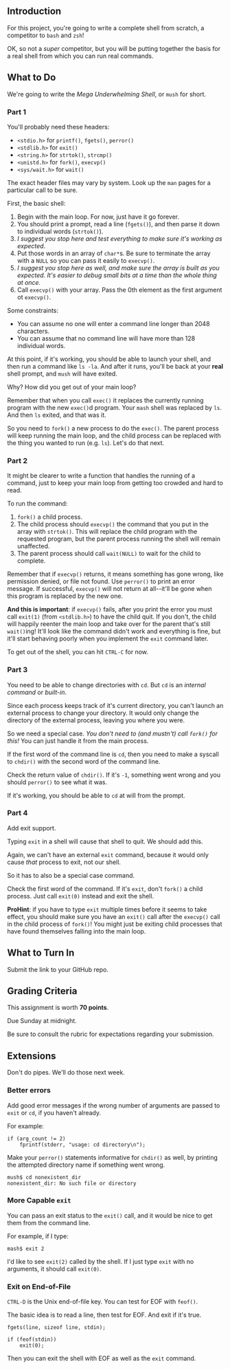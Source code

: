 ## Introduction

For this project, you're going to write a complete shell from scratch, a
competitor to `bash` and `zsh`!

OK, so not a _super_ competitor, but you will be putting together the
basis for a real shell from which you can run real commands.

## What to Do

We're going to write the _Mega Underwhelming Shell_, or `mush` for
short.

### Part 1

You'll probably need these headers:

* `<stdio.h>` for `printf()`, `fgets()`, `perror()`
* `<stdlib.h>` for `exit()`
* `<string.h>` for `strtok()`, `strcmp()`
* `<unistd.h>` for `fork()`, `execvp()`
* `<sys/wait.h>` for `wait()`

The exact header files may vary by system. Look up the `man` pages for a
particular call to be sure.

First, the basic shell:  

1. Begin with the main loop. For now, just have it go forever.
2. You should print a prompt, read a line (`fgets()`), and then parse it
   down to individual words (`strtok()`).
3. _I suggest you stop here and test everything to make sure it's
   working as expected_.
3. Put those words in an array of `char*`s. Be sure to terminate the
   array with a `NULL` so you can pass it easily to `execvp()`.
4. _I suggest you stop here as well, and make sure the array is built as
   you expected. It's easier to debug small bits at a time than the
   whole thing at once._
5. Call `execvp()` with your array. Pass the 0th element as the first
   argument ot `execvp()`.

Some constraints:

* You can assume no one will enter a command line longer than 2048
  characters.
* You can assume that no command line will have more than 128 individual
  words.

At this point, if it's working, you should be able to launch your shell,
and then run a command like `ls -la`. And after it runs, you'll be back
at your **real** shell prompt, and `mush` will have exited.

Why? How did you get out of your main loop?

Remember that when you call `exec()` it replaces the currently running
program with the new `exec()`d program. Your `mash` shell was replaced
by `ls`. And then `ls` exited, and that was it.

So you need to `fork()` a new process to do the `exec()`. The parent
process will keep running the main loop, and the child process can be
replaced with the thing you wanted to run (e.g. `ls`). Let's do that
next.

### Part 2

It might be clearer to write a function that handles the running of a
command, just to keep your main loop from getting too crowded and hard
to read.

To run the command:

1. `fork()` a child process.
2. The child process should `execvp()` the command that you put in the
   array with `strtok()`. This will replace the child program with the
   requested program, but the parent process running the shell will
   remain unaffected.
3. The parent process should call `wait(NULL)` to wait for the child to
   complete.

Remember that if `execvp()` returns, it means something has gone wrong,
like permission denied, or file not found. Use `perror()` to print an
error message. If successful, `execvp()` will not return at all--it'll
be gone when this program is replaced by the new one.

**And this is important**: if `execvp()` fails, after you print the
error you must call `exit(1)` (from `<stdlib.h>`) to have the child
quit. If you don't, the child will happily reenter the main loop and
take over for the parent that's still `wait()`ing! It'll look like the
command didn't work and everything is fine, but it'll start behaving
poorly when you implement the `exit` command later.

To get out of the shell, you can hit `CTRL-C` for now.

### Part 3

You need to be able to change directories with `cd`. But `cd` is an
_internal command_ or _built-in_.

Since each process keeps track of it's current directory, you can't
launch an external process to change your directory. It would only
change the directory of the external process, leaving you where you
were.

So we need a special case. _You don't need to (and mustn't) call
`fork()` for this!_ You can just handle it from the main process.

If the first word of the command line is `cd`, then you need to make a
syscall to `chdir()` with the second word of the command line.

Check the return value of `chdir()`. If it's `-1`, something went wrong
and you should `perror()` to see what it was.

If it's working, you should be able to `cd` at will from the prompt.

### Part 4

Add exit support.

Typing `exit` in a shell will cause that shell to quit. We should add
this.

Again, we can't have an external `exit` command, because it would only
cause _that_ process to exit, not our shell.

So it has to also be a special case command.

Check the first word of the command. If it's `exit`, don't `fork()` a
child process. Just call `exit(0)` instead and exit the shell.

**ProHint**: if you have to type `exit` multiple times before it seems
to take effect, you should make sure you have an `exit()` call after the
`execvp()` call in the child process of `fork()`! You might just be
exiting child processes that have found themselves falling into the main
loop.

## What to Turn In

Submit the link to your GitHub repo.

## Grading Criteria

This assignment is worth **70 points**.

Due Sunday at midnight.

Be sure to consult the rubric for expectations regarding your
submission.

## Extensions

Don't do pipes. We'll do those next week.

### Better errors

Add good error messages if the wrong number of arguments are passed to
`exit` or `cd`, if you haven't already.

For example:

```
if (arg_count != 2)
    fprintf(stderr, "usage: cd directory\n");
```

Make your `perror()` statements informative for `chdir()` as well, by
printing the attempted directory name if something went wrong.

```
mush$ cd nonexistent_dir
nonexistent_dir: No such file or directory
```

### More Capable `exit`

You can pass an exit status to the `exit()` call, and it would be nice
to get them from the command line.

For example, if I type:

```
mash$ exit 2
```

I'd like to see `exit(2)` called by the shell. If I just type `exit`
with no arguments, it should call `exit(0)`.

### Exit on End-of-File

`CTRL-D` is the Unix end-of-file key. You can test for EOF with
`feof()`.

The basic idea is to read a line, then test for EOF. And exit if it's
true.

```
fgets(line, sizeof line, stdin);

if (feof(stdin))
    exit(0);
```

Then you can exit the shell with EOF as well as the `exit` command.

<!--
Rubric:

Prints prompt, reads input (5)
Runs single command (20)
Runs single command and arguments (20)
Handles cd command (20)
Handles exit command (10)
-->